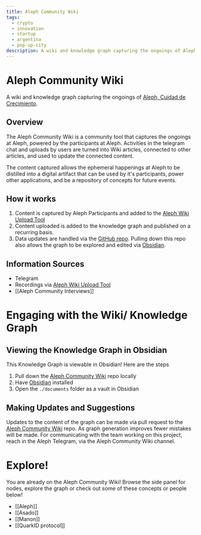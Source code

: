 ```yaml
---
title: Aleph Community Wiki
tags:
  - crypto
  - innovation
  - startup
  - argentina
  - pop-up-city
description: A wiki and knowledge graph capturing the ongoings of Aleph, Cuidad de Crecimiento
---
```

# Aleph Community Wiki

A wiki and knowledge graph capturing the ongoings of [Aleph, Cuidad de Crecimiento](https://aleph.crecimiento.build/).
## Overview

The Aleph Community Wiki is a community tool that captures the ongoings at Aleph, powered by the participants at Aleph. Activities in the telegram chat and uploads by users are turned into Wiki articles, connected to other articles, and used to update the connected content.

The content captured allows the ephemeral happenings at Aleph to be distilled into a digital artifact that can be used by it's participants, power other applications, and be a repository of concepts for future events.
## How it works

1. Content is captured by Aleph Participants and added to the [Aleph Wiki Upload Tool](https://aleph-uploader.communitywiki.ai/)
2. Content uploaded is added to the knowledge graph and published on a recurring basis.
3. Data updates are handled via the [GitHub repo](https://github.com/TinyCloudOrg/Aleph-Community-Wiki). Pulling down this repo also allows the graph to be explored and edited via [Obsidian](https://obsidian.md/). 
## Information Sources
- Telegram
- Recordings via [Aleph Wiki Upload Tool](https://aleph-uploader.communitywiki.ai/)
- [[Aleph Community Interviews]]

# Engaging with the Wiki/ Knowledge Graph
## Viewing the Knowledge Graph in Obsidian
This Knowledge Graph is viewable in Obsidian! Here are the steps
1. Pull down the [Aleph Community Wiki](https://github.com/TinyCloudOrg/Aleph-Community-Wiki) repo locally
2. Have [Obsidian](https://obsidian.md/) installed
3. Open the `./documents` folder as a vault in Obsidian

## Making Updates and Suggestions
Updates to the content of the graph can be made via pull request to the  [Aleph Community Wiki](https://github.com/TinyCloudOrg/Aleph-Community-Wiki) repo. As graph generation improves fewer mistakes will be made. For communicating with the team working on this project, reach in the Aleph Telegram, via the Aleph Community Wiki channel.

# Explore!
You are already on the Aleph Community Wiki! Browse the side panel for nodes, explore the graph or check out some of these concepts or people below!

- [[Aleph]]
- [[Asado]]
- [[Manon]]
- [[QuarkID protocol]]